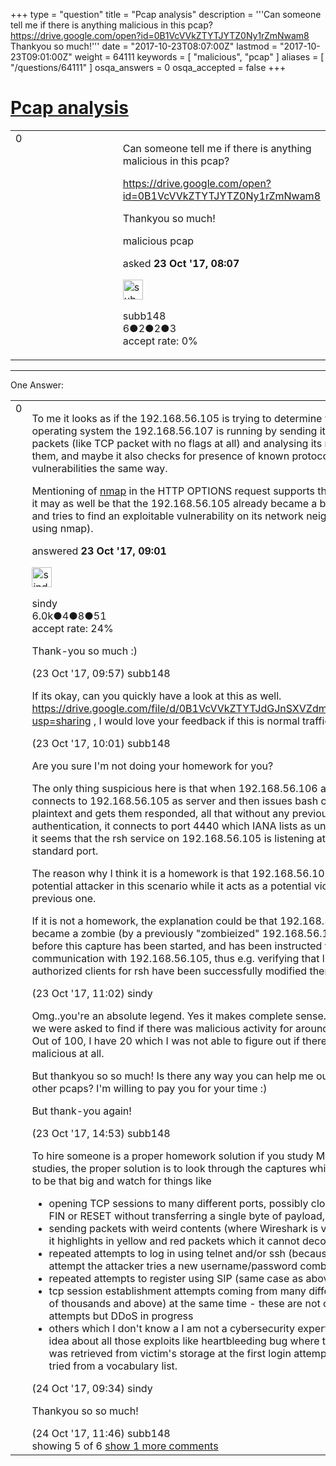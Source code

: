 +++
type = "question"
title = "Pcap analysis"
description = '''Can someone tell me if there is anything malicious in this pcap? https://drive.google.com/open?id=0B1VcVVkZTYTJYTZ0Ny1rZmNwam8 Thankyou so much!'''
date = "2017-10-23T08:07:00Z"
lastmod = "2017-10-23T09:01:00Z"
weight = 64111
keywords = [ "malicious", "pcap" ]
aliases = [ "/questions/64111" ]
osqa_answers = 0
osqa_accepted = false
+++

<div class="headNormal">

# [Pcap analysis](/questions/64111/pcap-analysis)

</div>

<div id="main-body">

<div id="askform">

<table id="question-table" style="width:100%;"><colgroup><col style="width: 50%" /><col style="width: 50%" /></colgroup><tbody><tr class="odd"><td style="width: 30px; vertical-align: top"><div class="vote-buttons"><div id="post-64111-score" class="post-score" title="current number of votes">0</div><div id="favorite-count" class="favorite-count"></div></div></td><td><div id="item-right"><div class="question-body"><p>Can someone tell me if there is anything malicious in this pcap?</p><p><a href="https://drive.google.com/open?id=0B1VcVVkZTYTJYTZ0Ny1rZmNwam8">https://drive.google.com/open?id=0B1VcVVkZTYTJYTZ0Ny1rZmNwam8</a></p><p>Thankyou so much!</p></div><div id="question-tags" class="tags-container tags">malicious pcap</div><div id="question-controls" class="post-controls"></div><div class="post-update-info-container"><div class="post-update-info post-update-info-user"><p>asked <strong>23 Oct '17, 08:07</strong></p><img src="https://secure.gravatar.com/avatar/42a40141589fe4f48f4a73360ee6474f?s=32&amp;d=identicon&amp;r=g" class="gravatar" width="32" height="32" alt="subb148&#39;s gravatar image" /><p>subb148<br />
<span class="score" title="6 reputation points">6</span><span title="2 badges"><span class="badge1">●</span><span class="badgecount">2</span></span><span title="2 badges"><span class="silver">●</span><span class="badgecount">2</span></span><span title="3 badges"><span class="bronze">●</span><span class="badgecount">3</span></span><br />
<span class="accept_rate" title="Rate of the user&#39;s accepted answers">accept rate:</span> <span title="subb148 has no accepted answers">0%</span></p></div></div><div id="comments-container-64111" class="comments-container"></div><div id="comment-tools-64111" class="comment-tools"></div><div class="clear"></div><div id="comment-64111-form-container" class="comment-form-container"></div><div class="clear"></div></div></td></tr></tbody></table>

------------------------------------------------------------------------

<div class="tabBar">

<span id="sort-top"></span>

<div class="headQuestions">

One Answer:

</div>

</div>

<span id="64113"></span>

<div id="answer-container-64113" class="answer">

<table style="width:100%;"><colgroup><col style="width: 50%" /><col style="width: 50%" /></colgroup><tbody><tr class="odd"><td style="width: 30px; vertical-align: top"><div class="vote-buttons"><div id="post-64113-score" class="post-score" title="current number of votes">0</div></div></td><td><div class="item-right"><div class="answer-body"><p>To me it looks as if the 192.168.56.105 is trying to determine what operating system the 192.168.56.107 is running by sending it various weird packets (like TCP packet with no flags at all) and analysing its reaction to them, and maybe it also checks for presence of known protocol stack vulnerabilities the same way.</p><p>Mentioning of <a href="https://nmap.org/">nmap</a> in the HTTP OPTIONS request supports this theory, but it may as well be that the 192.168.56.105 already became a botnet zombie and tries to find an exploitable vulnerability on its network neighbor (possibly using nmap).</p></div><div class="answer-controls post-controls"></div><div class="post-update-info-container"><div class="post-update-info post-update-info-user"><p>answered <strong>23 Oct '17, 09:01</strong></p><img src="https://secure.gravatar.com/avatar/00fc6e2633725bd871ff636f0175eabc?s=32&amp;d=identicon&amp;r=g" class="gravatar" width="32" height="32" alt="sindy&#39;s gravatar image" /><p>sindy<br />
<span class="score" title="6049 reputation points"><span>6.0k</span></span><span title="4 badges"><span class="badge1">●</span><span class="badgecount">4</span></span><span title="8 badges"><span class="silver">●</span><span class="badgecount">8</span></span><span title="51 badges"><span class="bronze">●</span><span class="badgecount">51</span></span><br />
<span class="accept_rate" title="Rate of the user&#39;s accepted answers">accept rate:</span> <span title="sindy has 110 accepted answers">24%</span></p></div></div><div id="comments-container-64113" class="comments-container"><span id="64115"></span><div id="comment-64115" class="comment"><div id="post-64115-score" class="comment-score"></div><div class="comment-text"><p>Thank-you so much :)</p></div><div id="comment-64115-info" class="comment-info"><span class="comment-age">(23 Oct '17, 09:57)</span> subb148</div></div><span id="64117"></span><div id="comment-64117" class="comment"><div id="post-64117-score" class="comment-score"></div><div class="comment-text"><p>If its okay, can you quickly have a look at this as well. <a href="https://drive.google.com/file/d/0B1VcVVkZTYTJdGJnSXVZdm9qaWM/view?usp=sharing">https://drive.google.com/file/d/0B1VcVVkZTYTJdGJnSXVZdm9qaWM/view?usp=sharing</a> , I would love your feedback if this is normal traffic or not :)</p></div><div id="comment-64117-info" class="comment-info"><span class="comment-age">(23 Oct '17, 10:01)</span> subb148</div></div><span id="64118"></span><div id="comment-64118" class="comment"><div id="post-64118-score" class="comment-score"></div><div class="comment-text"><p>Are you sure I'm not doing your homework for you?</p><p>The only thing suspicious here is that when 192.168.56.106 as tcp client connects to 192.168.56.105 as server and then issues bash commands in plaintext and gets them responded, all that without any previous authentication, it connects to port 4440 which IANA lists as unassigned. So it seems that the rsh service on 192.168.56.105 is listening at a non-standard port.</p><p>The reason why I think it is a homework is that 192.168.56.105 acts as a potential attacker in this scenario while it acts as a potential victim in the previous one.</p><p>If it is not a homework, the explanation could be that 192.168.56.106 has became a zombie (by a previously "zombieized" 192.168.56.105) already before this capture has been started, and has been instructed to test rsh communication with 192.168.56.105, thus e.g. verifying that lists of authorized clients for rsh have been successfully modified there.</p></div><div id="comment-64118-info" class="comment-info"><span class="comment-age">(23 Oct '17, 11:02)</span> sindy</div></div><span id="64129"></span><div id="comment-64129" class="comment"><div id="post-64129-score" class="comment-score"></div><div class="comment-text"><p>Omg..you're an absolute legend. Yes it makes complete sense. I'm at Uni and we were asked to find if there was malicious activity for around 100 pcaps. Out of 100, I have 20 which I was not able to figure out if there was anything malicious at all.</p><p>But thankyou so so much! Is there any way you can help me out with the other pcaps? I'm willing to pay you for your time :)</p><p>But thank-you again!</p></div><div id="comment-64129-info" class="comment-info"><span class="comment-age">(23 Oct '17, 14:53)</span> subb148</div></div><span id="64159"></span><div id="comment-64159" class="comment"><div id="post-64159-score" class="comment-score"></div><div class="comment-text"><p>To hire someone is a proper homework solution if you study MBA :-) For IT studies, the proper solution is to look through the captures which seem not to be that big and watch for things like</p><ul><li>opening TCP sessions to many different ports, possibly closing them with FIN or RESET without transferring a single byte of payload,</li><li>sending packets with weird contents (where Wireshark is very helpful as it highlights in yellow and red packets which it cannot decode properly,</li><li>repeated attempts to log in using telnet and/or ssh (because with each attempt the attacker tries a new username/password combination),</li><li>repeated attempts to register using SIP (same case as above),</li><li>tcp session establishment attempts coming from many different IPs (tens of thousands and above) at the same time - these are not conquest attempts but DDoS in progress</li><li>others which I don't know a I am not a cybersecurity expert, so I have no idea about all those exploits like heartbleeding bug where the password was retrieved from victim's storage at the first login attempt rather than tried from a vocabulary list.</li></ul></div><div id="comment-64159-info" class="comment-info"><span class="comment-age">(24 Oct '17, 09:34)</span> sindy</div></div><span id="64163"></span><div id="comment-64163" class="comment not_top_scorer"><div id="post-64163-score" class="comment-score"></div><div class="comment-text"><p>Thankyou so so much!</p></div><div id="comment-64163-info" class="comment-info"><span class="comment-age">(24 Oct '17, 11:46)</span> subb148</div></div></div><div id="comment-tools-64113" class="comment-tools"><span class="comments-showing"> showing 5 of 6 </span> <a href="#" class="show-all-comments-link">show 1 more comments</a></div><div class="clear"></div><div id="comment-64113-form-container" class="comment-form-container"></div><div class="clear"></div></div></td></tr></tbody></table>

</div>

<div class="paginator-container-left">

</div>

</div>

</div>

